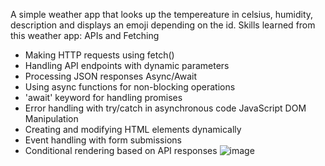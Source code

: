 A simple weather app that looks up the tempereature in celsius, humidity, description and displays an emoji depending on the id.
Skills learned from this weather app:
APIs and Fetching
- Making HTTP requests using fetch()
- Handling API endpoints with dynamic parameters
- Processing JSON responses
Async/Await
- Using async functions for non-blocking operations
- 'await' keyword for handling promises
- Error handling with try/catch in asynchronous code
JavaScript DOM Manipulation
- Creating and modifying HTML elements dynamically
- Event handling with form submissions
- Conditional rendering based on API responses
![image](https://github.com/user-attachments/assets/dac8c4d6-e520-43f6-bb8d-24570abef2f2)
